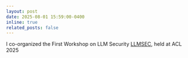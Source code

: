 ```yaml
---
layout: post
date: 2025-08-01 15:59:00-0400
inline: true
related_posts: false
---
```


I co-organized the First Workshop on LLM Security [LLMSEC](https://sig.llmsecurity.net/workshop), held at ACL 2025
